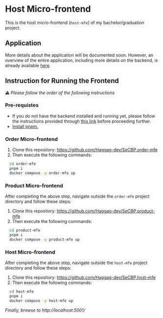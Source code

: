 # Host Micro-frontend

This is the host micro-frontend (`host-mfe`) of my bachelor/graduation project.

## Application

More details about the application will be documented soon. However, an overview of the entire application, including more details on the backend, is already available [here](https://github.com/Haggag-dev/SeCBP.back-end/tree/main?tab=readme-ov-file#bachelorgraduation-project).

## Instruction for Running the Frontend

_⚠ Please follow the order of the following instructions_ 

### Pre-requistes
- If you do not have the backend installed and running yet, please follow the instructions provided through [this link](https://github.com/Haggag-dev/SeCBP.back-end/blob/main/README.md#instructions-for-running-the-back-end) before proceeding further.
- [Install pnpm.](https://pnpm.io/installation)

### Order Micro-frontend

1. Clone this repository: https://github.com/Haggag-dev/SeCBP.order-mfe
2. Then execute the following commands:
```sh
  cd order-mfe
  pnpm i
  docker compose -p order-mfe up
```

### Product Micro-frontend

After completing the above step, navigate outside the `order-mfe` project directory and follow these steps:

1. Clone this repository: https://github.com/Haggag-dev/SeCBP.product-mfe
2. Then execute the following commands:
```sh
  cd product-mfe
  pnpm i
  docker compose -p product-mfe up
```

### Host Micro-frontend

After completing the above step, navigate outside the `host-mfe` project directory and follow these steps:

1. Clone this repository: https://github.com/Haggag-dev/SeCBP.host-mfe
2. Then execute the following commands:
```sh
  cd host-mfe
  pnpm i
  docker compose -p host-mfe up
```

_Finally, browse to http://localhost:5001/_

   
